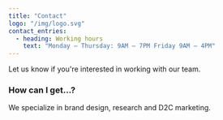 ```yaml
---
title: "Contact"
logo: "/img/logo.svg"
contact_entries:
  - heading: Working hours
    text: "Monday – Thursday: 9AM – 7PM Friday 9AM – 4PM"
---
```


Let us know if you're interested in working with our team. 

<h3 class="f4 b lh-title mb2">How can I get…?</h3>

We specialize in brand design, research and D2C marketing. 
